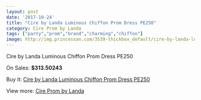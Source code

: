 ```yaml
---
layout: post
date: '2017-10-24'
title: "Cire by Landa Luminous Chiffon Prom Dress PE250"
category: Cire Prom by Landa
tags: ["party","prom","brand","charming","chiffon"]
image: http://img.princessan.com/3539-thickbox_default/cire-by-landa-luminous-chiffon-prom-dress-pe250.jpg
---
```

Cire by Landa Luminous Chiffon Prom Dress PE250

On Sales: **$313.50243**
<a href="https://www.princessan.com/en/cire-prom-by-landa/1629-cire-by-landa-luminous-chiffon-prom-dress-pe250.html"><amp-img layout="responsive" width="600" height="600" src="//img.princessan.com/3539-thickbox_default/cire-by-landa-luminous-chiffon-prom-dress-pe250.jpg" alt="Cire by Landa Luminous Chiffon Prom Dress PE250 0" /></a>
<a href="https://www.princessan.com/en/cire-prom-by-landa/1629-cire-by-landa-luminous-chiffon-prom-dress-pe250.html"><amp-img layout="responsive" width="600" height="600" src="//img.princessan.com/3542-thickbox_default/cire-by-landa-luminous-chiffon-prom-dress-pe250.jpg" alt="Cire by Landa Luminous Chiffon Prom Dress PE250 1" /></a>
<a href="https://www.princessan.com/en/cire-prom-by-landa/1629-cire-by-landa-luminous-chiffon-prom-dress-pe250.html"><amp-img layout="responsive" width="600" height="600" src="//img.princessan.com/3541-thickbox_default/cire-by-landa-luminous-chiffon-prom-dress-pe250.jpg" alt="Cire by Landa Luminous Chiffon Prom Dress PE250 2" /></a>
<a href="https://www.princessan.com/en/cire-prom-by-landa/1629-cire-by-landa-luminous-chiffon-prom-dress-pe250.html"><amp-img layout="responsive" width="600" height="600" src="//img.princessan.com/3540-thickbox_default/cire-by-landa-luminous-chiffon-prom-dress-pe250.jpg" alt="Cire by Landa Luminous Chiffon Prom Dress PE250 3" /></a>

Buy it: [Cire by Landa Luminous Chiffon Prom Dress PE250](https://www.princessan.com/en/cire-prom-by-landa/1629-cire-by-landa-luminous-chiffon-prom-dress-pe250.html "Cire by Landa Luminous Chiffon Prom Dress PE250")

View more: [Cire Prom by Landa](https://www.princessan.com/en/15-cire-prom-by-landa "Cire Prom by Landa")